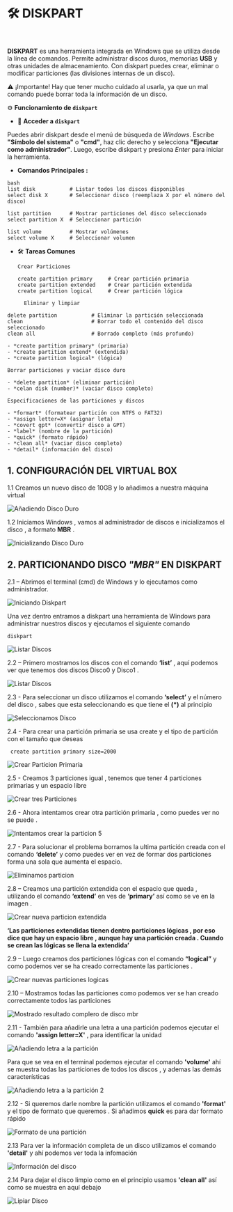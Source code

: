 #
# 🛠️ DISKPART

<br>

**DISKPART** es una herramienta integrada en Windows que se utiliza desde la línea de comandos. Permite administrar discos duros, memorias **USB** y otras unidades de almacenamiento.
Con diskpart puedes crear, eliminar o modificar particiones (las divisiones internas de un disco).

⚠️ ¡Importante! Hay que tener mucho cuidado al usarla, ya que un mal comando puede borrar toda la información de un disco.

⚙️ **Funcionamiento de `diskpart`**
<br>

- 🧭 **Acceder a `diskpart`**

Puedes abrir diskpart desde el menú de búsqueda de *Windows*.  Escribe **"Símbolo del sistema"** o **"cmd"**, haz clic derecho y selecciona **"Ejecutar como administrador"**.  Luego, escribe diskpart y presiona *Enter* para iniciar la herramienta.


- **Comandos Principales :**

~~~
bash
list disk           # Listar todos los discos disponibles
select disk X       # Seleccionar disco (reemplaza X por el número del disco)

list partition      # Mostrar particiones del disco seleccionado
select partition X  # Seleccionar partición

list volume         # Mostrar volúmenes
select volume X     # Seleccionar volumen
~~~

- 🛠️ **Tareas Comunes**

      Crear Particiones
  
  ~~~
  create partition primary     # Crear partición primaria
  create partition extended    # Crear partición extendida
  create partition logical     # Crear partición lógica
  ~~~
  

        Eliminar y limpiar

~~~
delete partition           # Eliminar la partición seleccionada
clean                      # Borrar todo el contenido del disco seleccionado
clean all                  # Borrado completo (más profundo)
~~~

    - *create partition primary* (primaria)
    - *create partition extend* (extendida)
    - *create partition logical* (lógica)

    Borrar particiones y vaciar disco duro 

    - *delete partition* (eliminar partición)
    - *celan disk (number)* (vaciar disco completo)

    Especificaciones de las particiones y discos

    - *formart* (formatear partición con NTFS o FAT32)
    - *assign letter=X* (asignar leta)
    - *covert gpt* (convertir disco a GPT)
    - *label* (nombre de la partición)
    - *quick* (formato rápido)
    - *clean all* (vaciar disco completo)
    - *detail* (información del disco)

##
## 1. CONFIGURACIÓN DEL VIRTUAL BOX

1.1 Creamos un nuevo disco de 10GB y lo añadimos a nuestra máquina virtual 

![Añadiendo Disco Duro](./img_diskpart/virtualbox1.png)


1.2 Iniciamos Windows , vamos al administrador de discos e inicializamos el disco , a formato **MBR** .

![Inicializando Disco Duro](./img_diskpart/virtualbox2.png)

##
## 2. PARTICIONANDO DISCO *"MBR"* EN DISKPART

2.1 – Abrimos el terminal (cmd) de Windows y lo ejecutamos como administrador.

![Iniciando Diskpart](./img_diskpart/diskpart_1.png)

Una vez dentro entramos a diskpart una herramienta de Windows para administrar nuestros discos y ejecutamos el siguiente comando 

~~~~~~~~
diskpart
~~~~~~~~

![Listar Discos](./img_diskpart/diskpart_2.png)

2.2 – Primero mostramos los discos con el comando **‘list’** , aquí podemos ver que tenemos dos discos Disco0 y Disco1 .


![Listar Discos](./img_diskpart/diskpart_3.png)

2.3 - Para seleccionar un disco utilizamos el comando **‘select’** y el número del disco , sabes que esta seleccionando es que tiene el **(*)** al principio

![Seleccionamos Disco](./img_diskpart/diskpart_3.png)

2.4 - Para crear una partición primaria se usa create y el tipo de partición con el tamaño que deseas 
~~~~~~~~
 create partition primary size=2000
~~~~~~~~

![Crear Particion Primaria](./img_diskpart/diskpart_4.png)

2.5 - Creamos 3 particiones igual , tenemos que tener 4 particiones primarias y un espacio libre 

![Crear tres Particiones](./img_diskpart/diskpart_5.png)

2.6 - Ahora intentamos crear otra partición primaria , como puedes ver no se puede .

![Intentamos crear la particion 5](./img_diskpart/diskpart_6.png)

2.7 -  Para solucionar el problema borramos la ultima partición creada con el comando **‘delete’** y como puedes ver en vez de formar dos particiones forma una sola que aumenta el espacio.

![Eliminamos particion](./img_diskpart/diskpart_7.png)

2.8 – Creamos una partición extendida con el espacio que queda , utilizando el comando **‘extend’** en ves de **‘primary’** así como se ve en la imagen .

![Crear nueva particion extendida](./img_diskpart/diskpart_8.png)

**‘Las particiones extendidas tienen dentro particiones lógicas , por eso dice que hay un espacio libre , aunque hay una partición creada . Cuando se crean las lógicas se llena la extendida’**


2.9 – Luego creamos dos particiones lógicas con el comando **“logical”** y como podemos ver se ha creado correctamente las particiones .

![Crear nuevas particiones logicas](./img_diskpart/diskpart_9.png)

2.10 – Mostramos todas las particiones como podemos ver se han creado correctamente todos las particiones

![Mostrado resultado complero de disco mbr](./img_diskpart/diskpart_10.png)

2.11 -  También para añadirle una letra a una partición podemos ejecutar el comando **'assign letter=X'** , para identificar la unidad

![Añadiendo letra a la partición](./img_diskpart/diskpart_11.png)

Para que se vea en el terminal podemos ejecutar el comando **'volume'** ahí se muestra todas las particiones de todos los discos , y ademas las demás características 

![Añadiendo letra a la partición 2](./img_diskpart/diskpart_12.png)


2.12 - Si queremos darle nombre la partición utilizamos el comando **'format'** y el tipo de formato que queremos . Si añadimos **quick** es para dar formato rápido 

![Formato de una partición](./img_diskpart/diskpart_13.png)

2.13 Para ver la información completa de un disco utilizamos el comando **'detail'** y ahí podemos ver toda la infomación 

![Información del disco](./img_diskpart/diskpart_14.png)

2.14 Para dejar el disco limpio como en el principio usamos **'clean all'** así como se muestra en aquí debajo 

![Lipiar Disco](./img_diskpart/diskpart_15.png)
